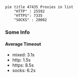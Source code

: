 
```mermaid
pie title 47435 Proxies in list
    "HTTP" : 25592
    "HTTPS": 7335
    "SOCKS" : 20082
```

### Some Info
#### Average Timeout

- mixed: 3.1s
- http: 1.5s
- https: 8.5s
- socks: 6.2s